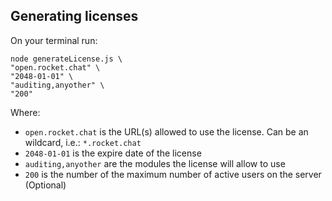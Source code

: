 
## Generating licenses

On your terminal run:

```
node generateLicense.js \
"open.rocket.chat" \
"2048-01-01" \
"auditing,anyother" \
"200"
```

Where:

* `open.rocket.chat` is the URL(s) allowed to use the license. Can be an wildcard, i.e.: `*.rocket.chat`
* `2048-01-01` is the expire date of the license
* `auditing,anyother` are the modules the license will allow to use
* `200` is the number of the maximum number of active users on the server (Optional)
